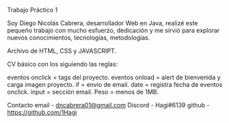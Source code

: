 Trabajo Práctico 1

Soy Diego Nicolás Cabrera, desarrollador Web en Java,
realizé este pequeño trabajo con mucho esfuerzo, dedicación
y me sirvió para explorar nuevos conocimientos, tecnologías, metodologías.

Archivo de HTML, CSS y JAVASCRIPT.

CV básico con los siguiendo las reglas: 

eventos onclick = tags del proyecto.
eventos onload = alert de bienvenida y carga imagen proyecto.
if = envio de email.
date =  registra fecha de eventos onclick.
input = sección email.
Peso = menos de 1MB.

Contacto
email - dncabrera01@gmail.com
Discord - Hagi#6139
github - https://github.com/1Hagi
